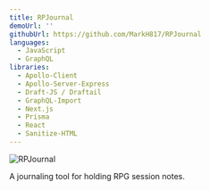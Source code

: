 ```yaml
---
title: RPJournal
demoUrl: ''
githubUrl: https://github.com/MarkH817/RPJournal
languages:
  - JavaScript
  - GraphQL
libraries:
  - Apollo-Client
  - Apollo-Server-Express
  - Draft-JS / Draftail
  - GraphQL-Import
  - Next.js
  - Prisma
  - React
  - Sanitize-HTML
---
```


![RPJournal](/images/projects/rpjournal.png)

A journaling tool for holding RPG session notes.
